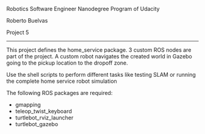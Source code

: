Robotics Software Engineer Nanodegree Program of Udacity

Roberto Buelvas

Project 5

---

This project defines the home_service package. 3 custom ROS nodes are part of the project.
A custom robot navigates the created world in Gazebo going to the pickup location to the dropoff zone.

Use the shell scripts to perform different tasks like testing SLAM or running the complete home service robot simulation

The following ROS packages are required:

- gmapping
- teleop_twist_keyboard
- turtlebot_rviz_launcher
- turtlebot_gazebo
